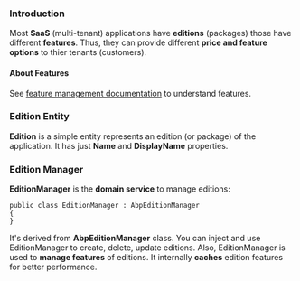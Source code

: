 ### Introduction

Most **SaaS** (multi-tenant) applications have **editions** (packages)
those have different **features**. Thus, they can provide different
**price and feature options** to thier tenants (customers).

#### About Features

See [feature management
documentation](/Pages/Documents/Feature-Management) to understand
features.

### Edition Entity

**Edition** is a simple entity represents an edition (or package) of the
application. It has just **Name** and **DisplayName** properties.

### Edition Manager

**EditionManager** is the **domain service** to manage editions:

    public class EditionManager : AbpEditionManager
    {
    }

It's derived from **AbpEditionManager** class. You can inject and use
EditionManager to create, delete, update editions. Also, EditionManager
is used to **manage features** of editions. It internally **caches**
edition features for better performance.
